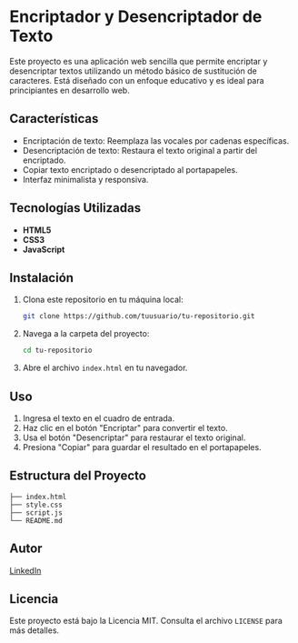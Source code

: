 # Encriptador y Desencriptador de Texto

Este proyecto es una aplicación web sencilla que permite encriptar y desencriptar textos utilizando un método básico de sustitución de caracteres. Está diseñado con un enfoque educativo y es ideal para principiantes en desarrollo web.

## Características
- Encriptación de texto: Reemplaza las vocales por cadenas específicas.
- Desencriptación de texto: Restaura el texto original a partir del encriptado.
- Copiar texto encriptado o desencriptado al portapapeles.
- Interfaz minimalista y responsiva.

## Tecnologías Utilizadas
- **HTML5**
- **CSS3**
- **JavaScript**

## Instalación
1. Clona este repositorio en tu máquina local:
   ```bash
   git clone https://github.com/tuusuario/tu-repositorio.git
   ```
2. Navega a la carpeta del proyecto:
   ```bash
   cd tu-repositorio
   ```
3. Abre el archivo `index.html` en tu navegador.

## Uso
1. Ingresa el texto en el cuadro de entrada.
2. Haz clic en el botón "Encriptar" para convertir el texto.
3. Usa el botón "Desencriptar" para restaurar el texto original.
4. Presiona "Copiar" para guardar el resultado en el portapapeles.

## Estructura del Proyecto
```
├── index.html
├── style.css
├── script.js
└── README.md
```

## Autor
[LinkedIn](https://www.linkedin.com/in/backendcoder3/)

## Licencia
Este proyecto está bajo la Licencia MIT. Consulta el archivo `LICENSE` para más detalles.

